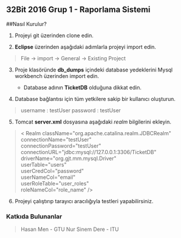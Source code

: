 ## 32Bit 2016 Grup 1  - Raporlama Sistemi

##Nasıl Kurulur?  
1. Projeyi git üzerinden clone edin.

2. **Eclipse** üzerinden aşağıdaki adımlarla projeyi import edin.
>File -> import -> General -> Existing Project  

3. Proje klasöründe **db_dumps** içindeki database yedeklerini Mysql workbench üzerinden import edin.
	* Database adının **TicketDB** olduğuna dikkat edin.

4.  Database bağlantısı için tüm yetkilere sakip bir kullanıcı oluşturun.
> username : testUser
> password : testUser

5. Tomcat **server.xml** dosyasına aşağıdaki _realm_ bilgilerini ekleyin.
>< Realm className="org.apache.catalina.realm.JDBCRealm"  
	connectionName="testUser"  
	connectionPassword="testUser"  
	connectionURL="jdbc:mysql://127.0.0.1:3306/TicketDB"  
	driverName="org.gjt.mm.mysql.Driver"  
	userTable="users"  
	userCredCol="password"  
	userNameCol="email"  
	userRoleTable="user_roles"  
	roleNameCol="role_name"  />

6. Projeyi çalıştırıp tarayıcı aracılığıyla testleri yapabilirsiniz.



### Katkıda Bulunanlar
> Hasan Men - GTU
> Nur Sinem Dere - ITU
